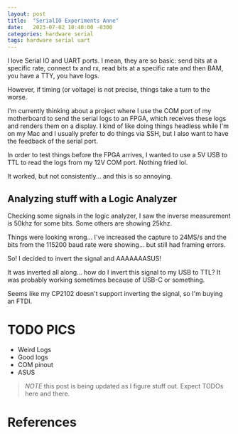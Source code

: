 ```yaml
---
layout: post
title:  "SerialIO Experiments Anne"
date:   2023-07-02 10:40:00 -0300
categories: hardware serial
tags: hardware serial uart
---
```


I love Serial IO and UART ports. I mean, they are so basic: send bits at a specific rate, connect tx and 
rx, read bits at a specific rate and then BAM, you have a TTY, you have logs. 

However, if timing (or voltage) is not precise, things take a turn to the worse. 

I'm currently thinking about a project where I use the COM port of my motherboard to send the serial logs 
to an FPGA, which receives these logs and renders them on a display. I kind of like doing things headless 
while I'm on my Mac and I usually prefer to do things via SSH, but I also want to have the feedback of the 
serial port. 

In order to test things before the FPGA arrives, I wanted to use a 5V USB to TTL to read the logs from my 
12V COM port. Nothing fried lol.

It worked, but not consistently... and this is so annoying.

## Analyzing stuff with a Logic Analyzer

Checking some signals in the logic analyzer, I saw the inverse measurement is 50khz for some bits. Some others
are showing 25khz. 

Things were looking wrong... I've increased the capture to 24MS/s and the bits from the 115200 baud rate were 
showing... but still had framing errors. 

So! I decided to invert the signal and AAAAAAASUS! 

It was inverted all along... how do I invert this signal to my USB to TTL? It was probably working sometimes
because of USB-C or something. 

Seems like my CP2102 doesn't support inverting the signal, so I'm buying an FTDI.

# TODO PICS

- Weird Logs
- Good logs
- COM pinout
- ASUS

> *_NOTE_* this post is being updated as I figure stuff out. Expect TODOs here and there.

# References 
